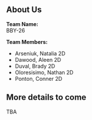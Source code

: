 ## About Us
**Team Name:**  
BBY-26  

**Team Members:**
- Arseniuk, Natalia 2D
- Dawood, Aleen 2D
- Duval, Brady 2D
- Oloresisimo, Nathan 2D
- Ponton, Conner 2D
## More details to come
TBA